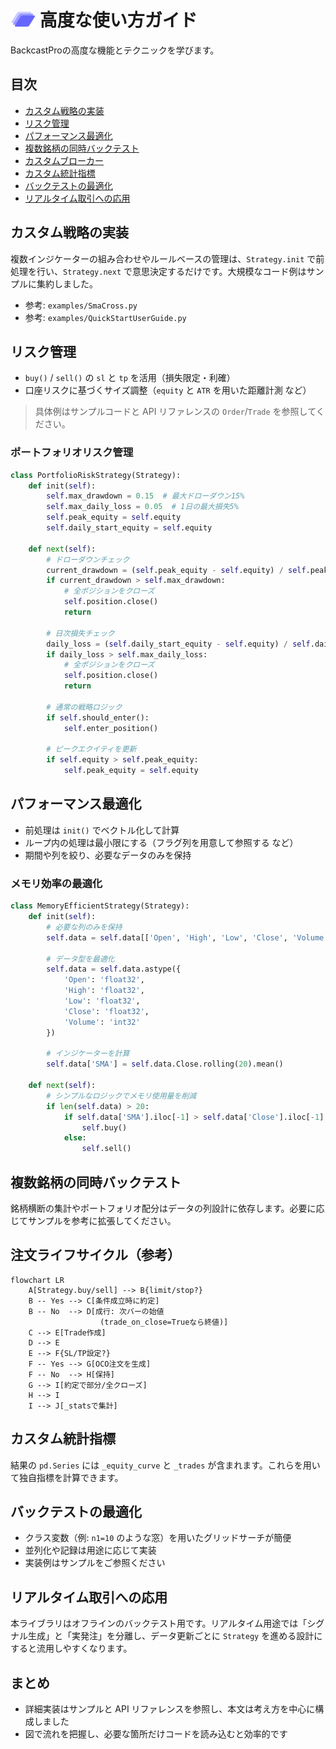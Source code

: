 # <img src="img/logo.drawio.svg" alt="BackcastPro Logo" width="40" height="24"> 高度な使い方ガイド

BackcastProの高度な機能とテクニックを学びます。

## 目次

- [カスタム戦略の実装](#カスタム戦略の実装)
- [リスク管理](#リスク管理)
- [パフォーマンス最適化](#パフォーマンス最適化)
- [複数銘柄の同時バックテスト](#複数銘柄の同時バックテスト)
- [カスタムブローカー](#カスタムブローカー)
- [カスタム統計指標](#カスタム統計指標)
- [バックテストの最適化](#バックテストの最適化)
- [リアルタイム取引への応用](#リアルタイム取引への応用)

## カスタム戦略の実装

複数インジケーターの組み合わせやルールベースの管理は、`Strategy.init` で前処理を行い、`Strategy.next` で意思決定するだけです。大規模なコード例はサンプルに集約しました。

- 参考: `examples/SmaCross.py`
- 参考: `examples/QuickStartUserGuide.py`

## リスク管理

- `buy()` / `sell()` の `sl` と `tp` を活用（損失限定・利確）
- 口座リスクに基づくサイズ調整（`equity` と `ATR` を用いた距離計測 など）

> 具体例はサンプルコードと API リファレンスの `Order`/`Trade` を参照してください。

### ポートフォリオリスク管理

```python
class PortfolioRiskStrategy(Strategy):
    def init(self):
        self.max_drawdown = 0.15  # 最大ドローダウン15%
        self.max_daily_loss = 0.05  # 1日の最大損失5%
        self.peak_equity = self.equity
        self.daily_start_equity = self.equity
        
    def next(self):
        # ドローダウンチェック
        current_drawdown = (self.peak_equity - self.equity) / self.peak_equity
        if current_drawdown > self.max_drawdown:
            # 全ポジションをクローズ
            self.position.close()
            return
        
        # 日次損失チェック
        daily_loss = (self.daily_start_equity - self.equity) / self.daily_start_equity
        if daily_loss > self.max_daily_loss:
            # 全ポジションをクローズ
            self.position.close()
            return
        
        # 通常の戦略ロジック
        if self.should_enter():
            self.enter_position()
        
        # ピークエクイティを更新
        if self.equity > self.peak_equity:
            self.peak_equity = self.equity
```

## パフォーマンス最適化

- 前処理は `init()` でベクトル化して計算
- ループ内の処理は最小限にする（フラグ列を用意して参照する など）
- 期間や列を絞り、必要なデータのみを保持

### メモリ効率の最適化

```python
class MemoryEfficientStrategy(Strategy):
    def init(self):
        # 必要な列のみを保持
        self.data = self.data[['Open', 'High', 'Low', 'Close', 'Volume']]
        
        # データ型を最適化
        self.data = self.data.astype({
            'Open': 'float32',
            'High': 'float32',
            'Low': 'float32',
            'Close': 'float32',
            'Volume': 'int32'
        })
        
        # インジケーターを計算
        self.data['SMA'] = self.data.Close.rolling(20).mean()
    
    def next(self):
        # シンプルなロジックでメモリ使用量を削減
        if len(self.data) > 20:
            if self.data['SMA'].iloc[-1] > self.data['Close'].iloc[-1]:
                self.buy()
            else:
                self.sell()
```

## 複数銘柄の同時バックテスト

銘柄横断の集計やポートフォリオ配分はデータの列設計に依存します。必要に応じてサンプルを参考に拡張してください。

## 注文ライフサイクル（参考）

```mermaid
flowchart LR
    A[Strategy.buy/sell] --> B{limit/stop?}
    B -- Yes --> C[条件成立時に約定]
    B -- No  --> D[成行: 次バーの始値
                    (trade_on_close=Trueなら終値)]
    C --> E[Trade作成]
    D --> E
    E --> F{SL/TP設定?}
    F -- Yes --> G[OCO注文を生成]
    F -- No  --> H[保持]
    G --> I[約定で部分/全クローズ]
    H --> I
    I --> J[_statsで集計]
```

## カスタム統計指標

結果の `pd.Series` には `_equity_curve` と `_trades` が含まれます。これらを用いて独自指標を計算できます。

## バックテストの最適化

- クラス変数（例: `n1=10` のような窓）を用いたグリッドサーチが簡便
- 並列化や記録は用途に応じて実装
- 実装例はサンプルをご参照ください

## リアルタイム取引への応用

本ライブラリはオフラインのバックテスト用です。リアルタイム用途では「シグナル生成」と「実発注」を分離し、データ更新ごとに `Strategy` を進める設計にすると流用しやすくなります。

## まとめ

- 詳細実装はサンプルと API リファレンスを参照し、本文は考え方を中心に構成しました
- 図で流れを把握し、必要な箇所だけコードを読み込むと効率的です
